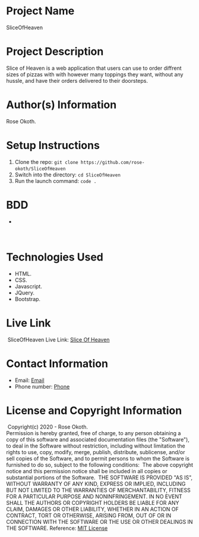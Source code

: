 # Project Name

SliceOfHeaven
​
# Project Description

Slice of Heaven is a web application that users can use to order diffrent sizes of pizzas with with however many toppings they want, without any hussle, and have their orders delivered to their doorsteps.
​
# Author(s) Information

Rose Okoth.
​
# Setup Instructions
1. Clone the repo:
    `git clone https://github.com/rose-okoth/SliceOfHeaven`
​
1. Switch into the directory:
    `cd SliceOfHeaven`
​
1. Run the launch command:
    `code .`
​
# BDD
* 
​
# Technologies Used
* HTML.
* CSS.
* Javascript.
* JQuery.
* Bootstrap.
​
# Live Link
​
SliceOfHeaven Live Link: [Slice Of Heaven](https://rose-okoth.github.io/SliceOfHeaven/)
​
# Contact Information

* Email: [Email](mailto:okoth.rose0@gmail.com)
* Phone number: [Phone](tel:+254712476547)
​
# License and Copyright Information
​
Copyright(c) 2020 - Rose Okoth.  
​
Permission is hereby granted, free of charge, to any person obtaining a copy of this software and associated documentation files (the "Software"), to deal in the Software without restriction, including without limitation the rights to use, copy, modify, merge, publish, distribute, sublicense, and/or sell copies of the Software, and to permit persons to whom the Software is furnished to do so, subject to the following conditions:
​
The above copyright notice and this permission notice shall be included in all copies or substantial portions of the Software.
​
THE SOFTWARE IS PROVIDED "AS IS", WITHOUT WARRANTY OF ANY KIND, EXPRESS OR IMPLIED, INCLUDING BUT NOT LIMITED TO THE WARRANTIES OF MERCHANTABILITY, FITNESS FOR A PARTICULAR PURPOSE AND NONINFRINGEMENT. IN NO EVENT SHALL THE AUTHORS OR COPYRIGHT HOLDERS BE LIABLE FOR ANY CLAIM, DAMAGES OR OTHER LIABILITY, WHETHER IN AN ACTION OF CONTRACT, TORT OR OTHERWISE, ARISING FROM, OUT OF OR IN CONNECTION WITH THE SOFTWARE OR THE USE OR OTHER DEALINGS IN THE SOFTWARE.
​
Reference: [MIT License](https://opensource.org/licenses/MIT)